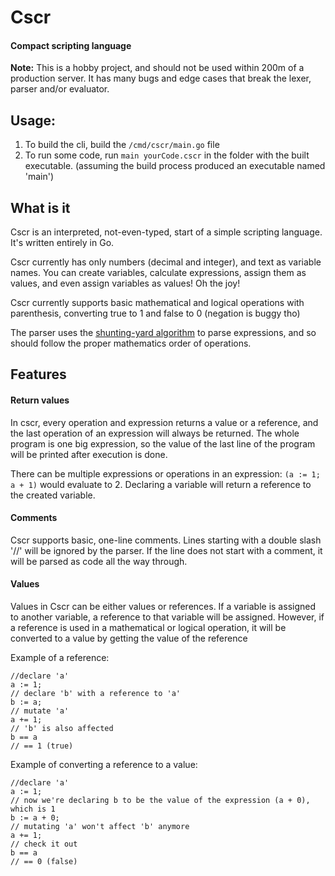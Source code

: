 # Cscr
#### Compact scripting language

<b>Note:</b> This is a hobby project, and should not be used within 200m of a production server.
It has many bugs and edge cases that break the lexer, parser and/or evaluator.

## Usage:
1) To build the cli, build the <code>/cmd/cscr/main.go</code> file
2) To run some code, run <code>main yourCode.cscr</code> in the folder with the built executable.
(assuming the build process produced an executable named 'main')

## What is it
Cscr is an interpreted, not-even-typed, start of a simple scripting language.
It's written entirely in Go.

Cscr currently has only numbers (decimal and integer), and text as variable names.
You can create variables, calculate expressions, assign them as values, and even assign variables as values! Oh the joy!

Cscr currently supports basic mathematical 
and logical operations with parenthesis, converting true to 1 and false to 0 (negation is buggy tho)

The parser uses the [shunting-yard algorithm](https://en.wikipedia.org/wiki/Shunting-yard_algorithm)
to parse expressions, and so should follow the proper mathematics order of operations.

## Features
#### Return values
In cscr, every operation and expression returns a value or a reference,
and the last operation of an expression will always be returned.
The whole program is one big expression, so the value of the
last line of the program will be printed after execution is done.

There can be multiple expressions or operations in an expression: 
<code>(a := 1; a + 1)</code> would evaluate to 2.
Declaring a variable will return a reference to the created variable.

#### Comments
Cscr supports basic, one-line comments.
Lines starting with a double slash '//' will be ignored by the parser.
If the line does not start with a comment, it will be parsed as code all the way through.

#### Values
Values in Cscr can be either values or references.
If a variable is assigned to another variable, a reference to that variable will be assigned.
However, if a reference is used in a mathematical or logical operation,
it will be converted to a value by getting the value of the reference

Example of a reference:

    //declare 'a'
    a := 1;
    // declare 'b' with a reference to 'a'
    b := a;
    // mutate 'a'
    a += 1;
    // 'b' is also affected
    b == a
    // == 1 (true)
    
Example of converting a reference to a value:
    
    //declare 'a'
    a := 1;
    // now we're declaring b to be the value of the expression (a + 0), which is 1
    b := a + 0;
    // mutating 'a' won't affect 'b' anymore
    a += 1;
    // check it out
    b == a
    // == 0 (false)
